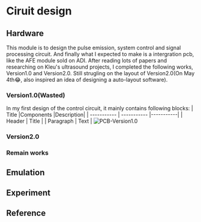 # Ciruit design
## Hardware
This module is to design the pulse emission, system control and signal processing circuit. And finally what I expected to make is a intergration pcb, like the AFE module sold on ADI.
After reading lots of papers and researching on Kleu's ultrasound projects, I completed the following works, Version1.0 and Version2.0. Still strugling on the layout of Version2.0(On May 4th:joy:, also inspired an idea of designing a auto-layout software).

### Version1.0(Wasted)
In my first design of the control circuit, it mainly contains following blocks:
|   Title     |Components   |Description|
| ----------- | ----------- |-----------|
| Header      | Title       |
| Paragraph   | Text        |
![PCB-Version1.0](/Hardware/Version1.0/pic/Pcb-version1.0.png)

### Version2.0


### Remain works


## Emulation
## Experiment
## Reference

